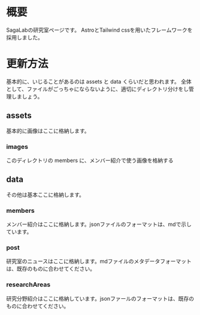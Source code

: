 # 概要
SagaLabの研究室ページです。
AstroとTailwind cssを用いたフレームワークを採用しました。

# 更新方法
基本的に、いじることがあるのは assets と data くらいだと思われます。
全体として、ファイルがごっちゃにならないように、適切にディレクトリ分けをし管理しましょう。

## assets
基本的に画像はここに格納します。

### images
このディレクトリの members に、メンバー紹介で使う画像を格納する

## data
その他は基本ここに格納します。

### members
メンバー紹介はここに格納します。jsonファイルのフォーマットは、mdで示しています。

### post
研究室のニュースはここに格納します。mdファイルのメタデータフォーマットは、既存のものに合わせてください。

### researchAreas
研究分野紹介はここに格納しています。jsonファールのフォーマットは、既存のものに合わせてください。

